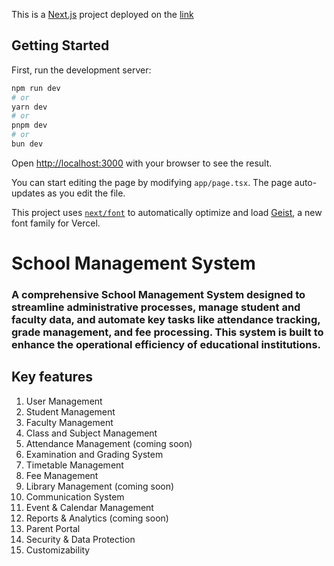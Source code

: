 This is a [Next.js](https://nextjs.org) project deployed on the [link](https://lakshya-himanshu.vercel.app)

## Getting Started

First, run the development server:

```bash
npm run dev
# or
yarn dev
# or
pnpm dev
# or
bun dev
```

Open [http://localhost:3000](http://localhost:3000) with your browser to see the result.

You can start editing the page by modifying `app/page.tsx`. The page auto-updates as you edit the file.

This project uses [`next/font`](https://nextjs.org/docs/app/building-your-application/optimizing/fonts) to automatically optimize and load [Geist](https://vercel.com/font), a new font family for Vercel.


<h1>School Management System</h1>
<h3>A comprehensive School Management System designed to streamline administrative processes, manage student and faculty data, and automate key tasks like attendance tracking, grade management, and fee processing. This system is built to enhance the operational efficiency of educational institutions.</h3>

## Key features
1. User Management
2. Student Management
3. Faculty Management
4. Class and Subject Management
5. Attendance Management (coming soon)
6. Examination and Grading System
7. Timetable Management
8. Fee Management
9. Library Management (coming soon)
10. Communication System
11. Event & Calendar Management
12. Reports & Analytics (coming soon)
13. Parent Portal
14. Security & Data Protection
15. Customizability



